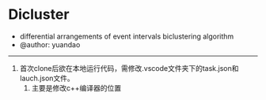 # Dicluster
- differential arrangements of event intervals biclustering algorithm
- @author: yuandao
---
1. 首次clone后欲在本地运行代码，需修改.vscode文件夹下的task.json和lauch.json文件。
   1. 主要是修改c++编译器的位置